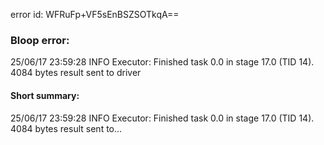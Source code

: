 error id: WFRuFp+VF5sEnBSZSOTkqA==
### Bloop error:

25/06/17 23:59:28 INFO Executor: Finished task 0.0 in stage 17.0 (TID 14). 4084 bytes result sent to driver
#### Short summary: 

25/06/17 23:59:28 INFO Executor: Finished task 0.0 in stage 17.0 (TID 14). 4084 bytes result sent to...